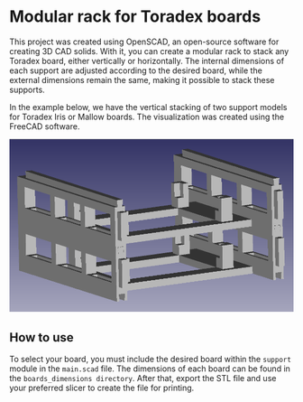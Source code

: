 # Modular rack for Toradex boards

This project was created using OpenSCAD, an open-source software for creating 3D CAD solids. With it, you can create a modular rack to stack any Toradex board, either vertically or horizontally. The internal dimensions of each support are adjusted according to the desired board, while the external dimensions remain the same, making it possible to stack these supports.

In the example below, we have the vertical stacking of two support models for Toradex Iris or Mallow boards. The visualization was created using the FreeCAD software.

![IrisMallow example](example_iris.png)

## How to use

To select your board, you must include the desired board within the `support` module in the `main.scad` file. The dimensions of each board can be found in the `boards_dimensions directory`. After that, export the STL file and use your preferred slicer to create the file for printing.

